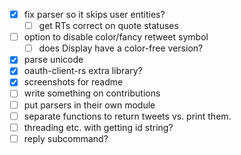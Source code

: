 - [x] fix parser so it skips user entities?
  - [ ] get RTs correct on quote statuses
- [ ] option to disable color/fancy retweet symbol
  - [ ] does Display have a color-free version?
- [x] parse unicode
- [x] oauth-client-rs extra library?
- [x] screenshots for readme
- [ ] write something on contributions
- [ ] put parsers in their own module
- [ ] separate functions to return tweets vs. print them.
- [ ] threading etc. with getting id string?
- [ ] reply subcommand?
